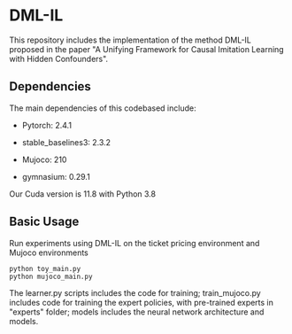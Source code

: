 # DML-IL

This repository includes the implementation of the method DML-IL proposed in the paper "A Unifying Framework for Causal Imitation Learning with Hidden Confounders".

## Dependencies
The main dependencies of this codebased include:

- Pytorch: 2.4.1

- stable_baselines3: 2.3.2

- Mujoco: 210

- gymnasium: 0.29.1

Our Cuda version is 11.8 with Python 3.8

## Basic Usage

Run experiments using DML-IL on the ticket pricing environment and Mujoco environments

```
python toy_main.py
python mujoco_main.py
```

The learner.py scripts includes the code for training; train_mujoco.py includes code for training the expert policies, with pre-trained experts in "experts" folder; models includes the neural network architecture and models.
